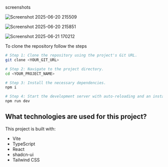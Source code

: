 screenshots 


![Screenshot 2025-06-20 215509](https://github.com/user-attachments/assets/747a7f2d-c420-4ece-90c7-08257db4edc3)

![Screenshot 2025-06-20 215851](https://github.com/user-attachments/assets/0499d9ed-07de-4ee7-b860-83b2418e9186)

![Screenshot 2025-06-21 170212](https://github.com/user-attachments/assets/509ac2b8-049b-4fd9-8fee-a4dcc9ba5da4)


To clone  the repository follow the steps
```sh
# Step 1: Clone the repository using the project's Git URL.
git clone <YOUR_GIT_URL>

# Step 2: Navigate to the project directory.
cd <YOUR_PROJECT_NAME>

# Step 3: Install the necessary dependencies.
npm i

# Step 4: Start the development server with auto-reloading and an instant preview.
npm run dev
```

## What technologies are used for this project?

This project is built with:

- Vite
- TypeScript
- React
- shadcn-ui
- Tailwind CSS

